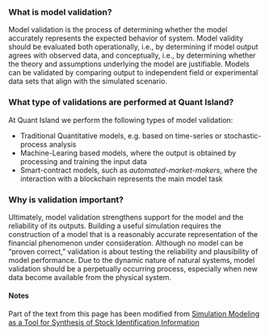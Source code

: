 

### What is model validation?

Model validation is the process of determining whether the model accurately represents the expected behavior of system. 
Model validity should be evaluated both operationally, i.e., by determining if model output agrees with observed data, and conceptually, i.e., by determining whether the theory and assumptions underlying the model are justifiable. 
Models can be validated by comparing output to independent field or experimental data sets that align with the simulated scenario. 


### What type of validations are performed at Quant Island?


At Quant Island we perform the following types of model validation:

- Traditional Quantitative models, e.g. based on time-series or stochastic-process analysis
- Machine-Learing based models, where the output is obtained by processing and training the input data
- Smart-contract models, such as *automated-market-makers*, where the interaction with a blockchain represents the main model task

### Why is validation important?

Ultimately, model validation strengthens support for the model and the reliability of its outputs. 
Building a useful simulation requires the construction of a model that is a reasonably accurate representation of the financial phenomenon under consideration. 
Although no model can be “proven correct,” validation is about testing the reliability and plausibility of model performance. 
Due to the dynamic nature of natural systems, model validation should be a perpetually occurring process, especially when new data become available from the physical system.


#### Notes

Part of the text from this page has been modified from [Simulation Modeling as a Tool for Synthesis of Stock Identification Information](https://www.sciencedirect.com/topics/agricultural-and-biological-sciences/model-validation)
    